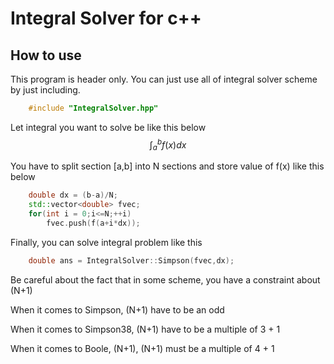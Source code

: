 # Integral Solver for c++

## How to use

This program is header only.
You can just use all of integral solver scheme by just including.

```c++
    #include "IntegralSolver.hpp"
```

Let integral you want to solve be like this below
$$\int^b_a f(x)dx$$

You have to split section [a,b] into N sections and store value of f(x) like this below

```c++
    double dx = (b-a)/N;
    std::vector<double> fvec;
    for(int i = 0;i<=N;++i)
        fvec.push(f(a+i*dx));
```

Finally, you can solve integral problem like this

```c++
    double ans = IntegralSolver::Simpson(fvec,dx);
```

Be careful about the fact that in some scheme, you have a constraint about (N+1)

When it comes to Simpson, (N+1) have to be an odd

When it comes to Simpson38, (N+1) have to be a multiple of 3 + 1

When it comes to Boole, (N+1), (N+1) must be a multiple of 4 + 1

